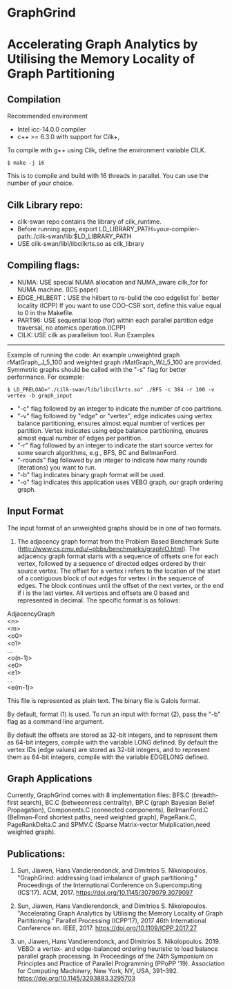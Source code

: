 GraphGrind
===========================
Accelerating Graph Analytics by Utilising the Memory Locality of Graph Partitioning
======================

Compilation
--------

Recommended environment

* Intel icc-14.0.0 compiler
* c++ &gt;= 6.3.0 with support for Cilk+, 

To compile with g++ using Cilk, define the environment variable
CILK. 
 
```
$ make -j 16 
```
This is to compile and build with 16 threads in parallel. You can use the
number of your choice.

Cilk Library repo:
-----------
* cilk-swan repo contains the library of cilk_runtime. 
* Before running apps, export LD_LIBRARY_PATH=your-compiler-path:./cilk-swan/lib:$LD_LIBRARY_PATH
* USE cilk-swan/libl/libcilkrts.so as cilk_library 

Compiling flags:
----------
* NUMA: USE special NUMA allocation and NUMA_aware cilk_for for NUMA machine. (ICS paper)
* EDGE_HILBERT：USE the hilbert to re-bulid the coo edgelist for` better locality (ICPP)
      		If you want to use COO-CSR sort, define this value equal to 0 in the Makefile.
* PART96: USE sequential loop (for) within each parallel partition edge traversal, no atomics operation.(ICPP)
* CILK: USE cilk as parallelism tool.
Run Examples
-------
Example of running the code: An example unweighted graph
rMatGraph_J_5_100 and weighted graph rMatGraph_WJ_5_100 are
provided. Symmetric graphs should be called with the "-s"
flag for better performance. For example:

```
$ LD_PRELOAD="./cilk-swan/lib/libcilkrts.so" ./BFS -c 384 -r 100 -v vertex -b graph_input
``` 

* "-c" flag followed by an integer to indicate the number of coo partitions.
* "-v" flag followed by "edge" or "vertex", edge indicates using vertex balance partitioning, ensures almost equal number of vertices per partition. Vertex indicates using edge balance partitioning, enusres almost equal number of edges per partition. 
* "-r" flag followed by an integer to indicate the start source vertex for some search algorithms, e.g., BFS, BC and BellmanFord.
* "-rounds" flag followed by an integer to indicate how many rounds (iterations) you want to run.
* "-b" flag indicates binary graph format will be used.
* "-o" flag indicates this application uses VEBO graph, our graph ordering graph.

Input Format
-----------
The input format of an unweighted graphs should be in one of two
formats.

1) The adjacency graph format from the Problem Based Benchmark Suite
 (http://www.cs.cmu.edu/~pbbs/benchmarks/graphIO.html). The adjacency
 graph format starts with a sequence of offsets one for each vertex,
 followed by a sequence of directed edges ordered by their source
 vertex. The offset for a vertex i refers to the location of the start
 of a contiguous block of out edges for vertex i in the sequence of
 edges. The block continues until the offset of the next vertex, or
 the end if i is the last vertex. All vertices and offsets are 0 based
 and represented in decimal. The specific format is as follows:

AdjacencyGraph  
&lt;n>  
&lt;m>  
&lt;o0>  
&lt;o1>  
...  
&lt;o(n-1)>  
&lt;e0>  
&lt;e1>  
...  
&lt;e(m-1)>  

This file is represented as plain text.
The binary file is Galois format.

By default, format (1) is used. To run an input with format (2), pass
the "-b" flag as a command line argument.

By default the offsets are stored as 32-bit integers, and to represent
them as 64-bit integers, compile with the variable LONG defined. By
default the vertex IDs (edge values) are stored as 32-bit integers,
and to represent them as 64-bit integers, compile with the variable
EDGELONG defined.


Graph Applications
---------
Currently, GraphGrind comes with 8 implementation files: BFS.C
(breadth-first search), BC.C (betweenness centrality), BP.C (graph
Bayesian Belief Propagation), Components.C (connected components), BellmanFord.C
(Bellman-Ford shortest paths, need weighted graph), PageRank.C, PageRankDelta.C and
SPMV.C (Sparse Matrix-vector Mulplication,need weighted graph).


Publications:
-----------
1) Sun, Jiawen, Hans Vandierendonck, and Dimitrios S. Nikolopoulos. "GraphGrind: addressing load imbalance of graph partitioning." Proceedings of the International Conference on Supercomputing (ICS’17). ACM, 2017. https://doi.org/10.1145/3079079.3079097

2) Sun, Jiawen, Hans Vandierendonck, and Dimitrios S. Nikolopoulos. "Accelerating Graph Analytics by Utilising the Memory Locality of Graph Partitioning." Parallel Processing (ICPP’17), 2017 46th International Conference on. IEEE, 2017.  https://doi.org/10.1109/ICPP.2017.27

3) un, Jiawen, Hans Vandierendonck, and Dimitrios S. Nikolopoulos. 2019. VEBO: a vertex- and edge-balanced ordering heuristic to load balance parallel graph processing. In Proceedings of the 24th Symposium on Principles and Practice of Parallel Programming (PPoPP '19). Association for Computing Machinery, New York, NY, USA, 391–392. https://doi.org/10.1145/3293883.3295703
